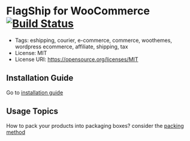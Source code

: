 # FlagShip for WooCommerce [![Build Status](https://travis-ci.org/flagshipcompany/flagship-for-woocommerce.svg?branch=master)](https://travis-ci.org/flagshipcompany/flagship-for-woocommerce)

- Tags: eshipping, courier, e-commerce, commerce, woothemes, wordpress ecommerce, affiliate, shipping, tax
- License: MIT
- License URI: https://opensource.org/licenses/MIT

## Installation Guide
Go to [installation guide](https://github.com/flagshipcompany/flagship-for-woocommerce/wiki/Installation-&-Setup)

## Usage Topics
How to pack your products into packaging boxes? consider the [packing method](https://github.com/flagshipcompany/flagship-for-woocommerce/wiki/Packing-Method)
